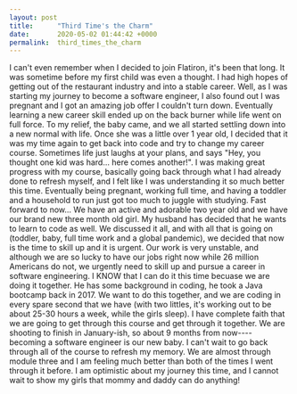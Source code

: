 ```yaml
---
layout: post
title:      "Third Time's the Charm"
date:       2020-05-02 01:44:42 +0000
permalink:  third_times_the_charm
---
```


I can't even remember when I decided to join Flatiron, it's been that long. It was sometime before my first child was even a thought. I had high hopes of getting out of the restaurant industry and into a stable career. Well, as I was starting my journey to become a software engineer, I also found out I was pregnant and I got an amazing job offer I couldn't turn down. Eventually learning a new career skill ended up on the back burner while life went on full force. To my relief, the baby came, and we all started settling down into a new normal with life. 
Once she was a little over 1 year old, I decided that it was my time again to get back into code and try to change my career course. Sometimes life just laughs at your plans, and says "Hey, you thought one kid was hard... here comes another!". I was making great progress with my course, basically going back through what I had already done to refresh myself, and I felt like I was understanding it so much better this time. Eventually being pregnant, working full time, and having a toddler and a household to run just got too much to juggle with studying. 
Fast forward to now... We have an active and adorable two year old and we have our brand new three month old girl. 
My husband has decided that he wants to learn to code as well. We discussed it all, and with all that is going on (toddler, baby, full time work and a global pandemic), we decided that now is the time to skill up and it is urgent. Our work is very unstable, and although we are so lucky to have our jobs right now while 26 million Americans do not, we urgently need to skill up and pursue a career in software engineering. 
I KNOW that I can do it this time becuase we are doing it together. He has some background in coding, he took a Java bootcamp back in 2017. We want to do this together, and we are coding in every spare second that we have (with two littles, it's working out to be about 25-30 hours a week, while the girls sleep). I have complete faith that we are going to get through this course and get through it together. We are shooting to finish in January-ish, so about 9 months from now---- becoming a software engineer is our new baby. 
I can't wait to go back through all of the course to refresh my memory. We are almost through module three and I am feeling much better than both of the times I went through it before. I am optimistic about my journey this time, and I cannot wait to show my girls that mommy and daddy can do anything! 


